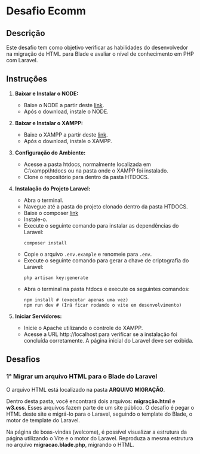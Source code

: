 # Desafio Ecomm

## Descrição

Este desafio tem como objetivo verificar as habilidades do desenvolvedor na migração de HTML para Blade e avaliar o nível de conhecimento em PHP com Laravel.

## Instruções

1. **Baixar e Instalar o NODE:**
   - Baixe o NODE a partir deste [link](https://nodejs.org/dist/v21.7.1/node-v21.7.1-x64.msi).
   - Após o download, instale o NODE.

2. **Baixar e Instalar o XAMPP:**
   - Baixe o XAMPP a partir deste [link](https://sourceforge.net/projects/xampp/files/XAMPP%20Windows/8.0.30/xampp-windows-x64-8.0.30-0-VS16-installer.exe).
   - Após o download, instale o XAMPP.

3. **Configuração do Ambiente:**
   - Acesse a pasta htdocs, normalmente localizada em C:\xampp\htdocs ou na pasta onde o XAMPP foi instalado.
   - Clone o repositório para dentro da pasta HTDOCS.


4. **Instalação do Projeto Laravel:**
   - Abra o terminal.
   - Navegue até a pasta do projeto clonado dentro da pasta HTDOCS.
   - Baixe o composer  [link](https://getcomposer.org/Composer-Setup.exe)
   - Instale-o.
   - Execute o seguinte comando para instalar as dependências do Laravel:
     ```
     composer install
     ```
   - Copie o arquivo `.env.example` e renomeie para `.env`.
   - Execute o seguinte comando para gerar a chave de criptografia do Laravel:
     ```
     php artisan key:generate
     ```
   - Abra o terminal na pasta htdocs e execute os seguintes comandos:
     ```
     npm install # (executar apenas uma vez)
     npm run dev # (Irá ficar rodando o vite em desenvolvimento)
     ```

5. **Iniciar Servidores:**
   - Inicie o Apache utilizando o controle do XAMPP.
   - Acesse a URL http://localhost para verificar se a instalação foi concluída corretamente. A página inicial do Laravel deve ser exibida.

## Desafios

### 1° Migrar um arquivo HTML para o Blade do Laravel

O arquivo HTML está localizado na pasta **ARQUIVO MIGRAÇÃO**.

Dentro desta pasta, você encontrará dois arquivos: **migração.html** e **w3.css**. Esses arquivos fazem parte de um site público. O desafio é pegar o HTML deste site e migrá-lo para o Laravel, seguindo o template do Blade, o motor de template do Laravel.

Na página de boas-vindas (welcome), é possível visualizar a estrutura da página utilizando o Vite e o motor do Laravel. Reproduza a mesma estrutura no arquivo **migracao.blade.php**, migrando o HTML.